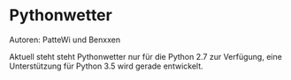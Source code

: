 Pythonwetter
=
Autoren: PatteWi und Benxxen

Aktuell steht steht Pythonwetter nur für die Python 2.7 zur Verfügung, eine Unterstützung für Python 3.5 wird gerade entwickelt.
